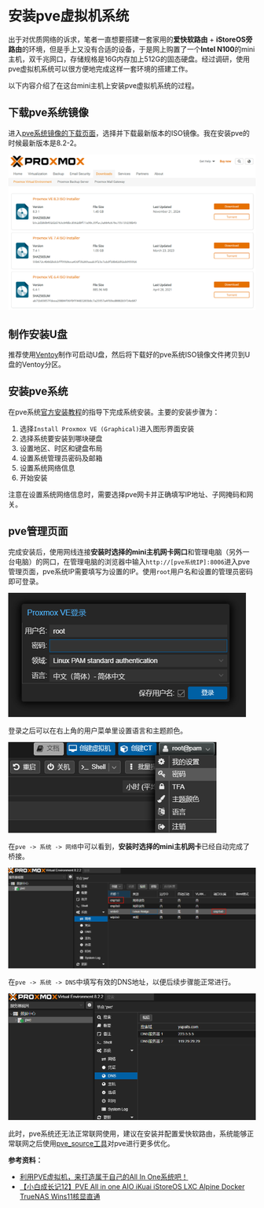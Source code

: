 # 安装pve虚拟机系统

出于对优质网络的诉求，笔者一直想要搭建一套家用的**爱快软路由** + **iStoreOS旁路由**的环境，但是手上又没有合适的设备，于是网上购置了一个**Intel N100**的mini主机，双千兆网口，存储规格是16G内存加上512G的固态硬盘。经过调研，使用pve虚拟机系统可以很方便地完成这样一套环境的搭建工作。

以下内容介绍了在这台mini主机上安装pve虚拟机系统的过程。

## 下载pve系统镜像

进入[pve系统镜像的下载页面](https://www.proxmox.com/en/downloads/proxmox-virtual-environment/iso)，选择并下载最新版本的ISO镜像。我在安装pve的时候最新版本是8.2-2。

![下载pve系统镜像](./安装pve虚拟机系统/下载pve系统镜像.png)

## 制作安装U盘

推荐使用[Ventoy](https://www.ventoy.net/cn/)制作可启动U盘，然后将下载好的pve系统ISO镜像文件拷贝到U盘的Ventoy分区。

## 安装pve系统

在pve系统[官方安装教程](https://pve.proxmox.com/wiki/Installation)的指导下完成系统安装。主要的安装步骤为：
1. 选择`Install Proxmox VE (Graphical)`进入图形界面安装
2. 选择系统要安装到哪块硬盘
3. 设置地区、时区和键盘布局
4. 设置系统管理员密码及邮箱
5. 设置系统网络信息
6. 开始安装

注意在设置系统网络信息时，需要选择pve网卡并正确填写IP地址、子网掩码和网关。

## pve管理页面

完成安装后，使用网线连接**安装时选择的mini主机网卡网口**和管理电脑（另外一台电脑）的网口，在管理电脑的浏览器中输入`http://[pve系统IP]:8006`进入pve管理页面，pve系统IP需要填写为设置的IP。使用`root`用户名和设置的管理员密码即可登录。

![登录pve管理页面](./安装pve虚拟机系统/登录pve管理页面.png)

登录之后可以在右上角的用户菜单里设置语言和主题颜色。

![设置语言和主题颜色](./安装pve虚拟机系统/设置语言和主题颜色.png)

在`pve -> 系统 -> 网络`中可以看到，**安装时选择的mini主机网卡**已经自动完成了桥接。

![pve网络](./安装pve虚拟机系统/pve网络.png)

在`pve -> 系统 -> DNS`中填写有效的DNS地址，以便后续步骤能正常进行。

![pve系统DNS设置](./安装pve虚拟机系统/pve系统DNS设置.png)

此时，pve系统还无法正常联网使用，建议在安装并配置爱快软路由，系统能够正常联网之后使用[pve_source工具](https://bbs.x86pi.cn/thread?topicId=20)对pve进行更多优化。


**参考资料：**
- [利用PVE虚拟机，来打造属于自己的All In One系统吧！](https://www.bilibili.com/video/BV1bc411v7A3/?vd_source=397ff4ce16ca423e318cacc40c3f4acb)
- [【小白成长记12】PVE All in one AIO iKuai iStoreOS LXC Alpine Docker TrueNAS Wins11核显直通](https://www.bilibili.com/list/watchlater?oid=706165535&bvid=BV1UQ4y1b7Nz)